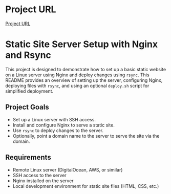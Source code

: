 # Project URL
[Project URL](https://roadmap.sh/projects/static-site-server)

# Static Site Server Setup with Nginx and Rsync

This project is designed to demonstrate how to set up a basic static website on a Linux server using Nginx and deploy changes using `rsync`. This README provides an overview of setting up the server, configuring Nginx, deploying files with `rsync`, and using an optional `deploy.sh` script for simplified deployment.

## Project Goals
- Set up a Linux server with SSH access.
- Install and configure Nginx to serve a static site.
- Use `rsync` to deploy changes to the server.
- Optionally, point a domain name to the server to serve the site via the domain.

## Requirements
- Remote Linux server (DigitalOcean, AWS, or similar)
- SSH access to the server
- Nginx installed on the server
- Local development environment for static site files (HTML, CSS, etc.)
